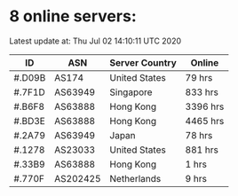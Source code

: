 # 8 online servers:

Latest update at: Thu Jul 02 14:10:11 UTC 2020

| ID | ASN | Server Country | Online |
| -- | --- | -------------- | ------ |
| #.D09B | AS174 | United States | 79 hrs |
| #.7F1D | AS63949 | Singapore | 833 hrs |
| #.B6F8 | AS63888 | Hong Kong | 3396 hrs |
| #.BD3E | AS63888 | Hong Kong | 4465 hrs |
| #.2A79 | AS63949 | Japan | 78 hrs |
| #.1278 | AS23033 | United States | 881 hrs |
| #.33B9 | AS63888 | Hong Kong | 1 hrs |
| #.770F | AS202425 | Netherlands | 9 hrs |

